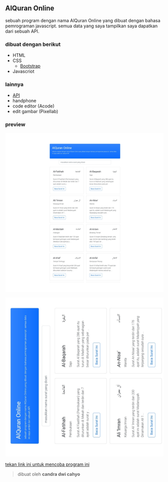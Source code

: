 ## AlQuran Online 

sebuah program dengan nama AlQuran Online yang dibuat dengan bahasa pemrograman javascript. semua data yang saya tampilkan saya dapatkan dari sebuah API.

### dibuat dengan berikut

* HTML
* CSS 
  * [Bootstrap](https://getbootstrap.com)
* Javascriot

### lainnya 

* [API](https://quran-api.santrikoding.com/)
* handphone
* code editor (Acode)
* edit gambar (Pixellab)

### preview

![image1](https://github.com/candradwicahyo/AlQuran-online/blob/master/image1.jpg)

![image2](https://github.com/candradwicahyo/AlQuran-online/blob/master/image2.jpg)

[tekan link ini untuk mencoba program ini](https://candradwicahyo.github.io/AlQuran-online)

> dibuat oleh **candra dwi cahyo**